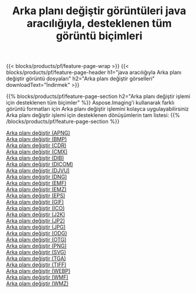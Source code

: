 ﻿---
title: Arka planı değiştir görüntüleri java aracılığıyla, desteklenen tüm görüntü biçimleri 
weight: 3920
url: /tr/java/change-background 
lang: tr
langdirlevel: 2
locales: zh-hans,ja,it,ru,de,es,fr,nl,id,lt,pl,pt,vi,tr,ko,zh-hant,ar,hi,th,sv,cs,uk,he
description: Aspose.Imaging'i kullanarak, java Aracılığıyla kolayca Arka planı değiştir görüntüleri oluşturabilirsiniz
---

{{< blocks/products/pf/feature-page-wrap >}}
{{< blocks/products/pf/feature-page-header h1="java aracılığıyla Arka planı değiştir görüntü dosyaları" h2="Arka planı değiştir görselleri" downloadText="İndirmek" >}}


{{% blocks/products/pf/feature-page-section  h2="Arka planı değiştir işlemi için desteklenen tüm biçimler" %}}
Aspose.Imaging'i kullanarak farklı görüntü formatları için Arka planı değiştir işlemini kolayca uygulayabilirsiniz
<br/>
Arka planı değiştir işlemi için desteklenen dönüşümlerin tam listesi:
{{% /blocks/products/pf/feature-page-section %}}
<div class="container-fluid productfamilypage bg-gray">
    <div class="convertypes bg-gray agp-content section">
        <div class="container">
		<div class="row other-converters">
		    <div class='col-md-2 other-converter remove-lp remove-rp'><a href="/imaging/tr/java/change-background/apng" >Arka planı değiştir (APNG)</a></div><div class='col-md-2 other-converter remove-lp remove-rp'><a href="/imaging/tr/java/change-background/bmp" >Arka planı değiştir (BMP)</a></div><div class='col-md-2 other-converter remove-lp remove-rp'><a href="/imaging/tr/java/change-background/cdr" >Arka planı değiştir (CDR)</a></div><div class='col-md-2 other-converter remove-lp remove-rp'><a href="/imaging/tr/java/change-background/cmx" >Arka planı değiştir (CMX)</a></div><div class='col-md-2 other-converter remove-lp remove-rp'><a href="/imaging/tr/java/change-background/dib" >Arka planı değiştir (DIB)</a></div><div class='col-md-2 other-converter remove-lp remove-rp'><a href="/imaging/tr/java/change-background/dicom" >Arka planı değiştir (DICOM)</a></div><div class='col-md-2 other-converter remove-lp remove-rp'><a href="/imaging/tr/java/change-background/djvu" >Arka planı değiştir (DJVU)</a></div><div class='col-md-2 other-converter remove-lp remove-rp'><a href="/imaging/tr/java/change-background/dng" >Arka planı değiştir (DNG)</a></div><div class='col-md-2 other-converter remove-lp remove-rp'><a href="/imaging/tr/java/change-background/emf" >Arka planı değiştir (EMF)</a></div><div class='col-md-2 other-converter remove-lp remove-rp'><a href="/imaging/tr/java/change-background/emz" >Arka planı değiştir (EMZ)</a></div><div class='col-md-2 other-converter remove-lp remove-rp'><a href="/imaging/tr/java/change-background/eps" >Arka planı değiştir (EPS)</a></div><div class='col-md-2 other-converter remove-lp remove-rp'><a href="/imaging/tr/java/change-background/gif" >Arka planı değiştir (GIF)</a></div><div class='col-md-2 other-converter remove-lp remove-rp'><a href="/imaging/tr/java/change-background/ico" >Arka planı değiştir (ICO)</a></div><div class='col-md-2 other-converter remove-lp remove-rp'><a href="/imaging/tr/java/change-background/j2k" >Arka planı değiştir (J2K)</a></div><div class='col-md-2 other-converter remove-lp remove-rp'><a href="/imaging/tr/java/change-background/jp2" >Arka planı değiştir (JP2)</a></div><div class='col-md-2 other-converter remove-lp remove-rp'><a href="/imaging/tr/java/change-background/jpg" >Arka planı değiştir (JPG)</a></div><div class='col-md-2 other-converter remove-lp remove-rp'><a href="/imaging/tr/java/change-background/odg" >Arka planı değiştir (ODG)</a></div><div class='col-md-2 other-converter remove-lp remove-rp'><a href="/imaging/tr/java/change-background/otg" >Arka planı değiştir (OTG)</a></div><div class='col-md-2 other-converter remove-lp remove-rp'><a href="/imaging/tr/java/change-background/png" >Arka planı değiştir (PNG)</a></div><div class='col-md-2 other-converter remove-lp remove-rp'><a href="/imaging/tr/java/change-background/svg" >Arka planı değiştir (SVG)</a></div><div class='col-md-2 other-converter remove-lp remove-rp'><a href="/imaging/tr/java/change-background/tga" >Arka planı değiştir (TGA)</a></div><div class='col-md-2 other-converter remove-lp remove-rp'><a href="/imaging/tr/java/change-background/tiff" >Arka planı değiştir (TIFF)</a></div><div class='col-md-2 other-converter remove-lp remove-rp'><a href="/imaging/tr/java/change-background/webp" >Arka planı değiştir (WEBP)</a></div><div class='col-md-2 other-converter remove-lp remove-rp'><a href="/imaging/tr/java/change-background/wmf" >Arka planı değiştir (WMF)</a></div><div class='col-md-2 other-converter remove-lp remove-rp'><a href="/imaging/tr/java/change-background/wmz" >Arka planı değiştir (WMZ)</a></div>
                </div>
        </div>
    </div>
</div>
<br/>
